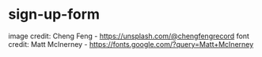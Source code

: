 # sign-up-form

image credit: Cheng Feng - https://unsplash.com/@chengfengrecord
font credit: Matt McInerney - https://fonts.google.com/?query=Matt+McInerney
